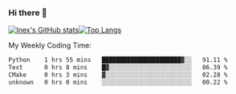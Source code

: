 ### Hi there 👋
[![lnex's GitHub stats](https://github-readme-stats.vercel.app/api?username=lnexenl&count_private=true&show_icons=true)](https://github.com/anuraghazra/github-readme-stats)[![Top Langs](https://github-readme-stats.vercel.app/api/top-langs/?username=lnexenl&layout=compact&langs_count=8&exclude_repo=32-bit-MIPS-CPU)](https://github.com/anuraghazra/github-readme-stats)

My Weekly Coding Time:
<!--START_SECTION:waka-->

```txt
Python    1 hrs 55 mins   ██████████████████████▓░░   91.11 %
Text      0 hrs 8 mins    █▓░░░░░░░░░░░░░░░░░░░░░░░   06.39 %
CMake     0 hrs 3 mins    ▓░░░░░░░░░░░░░░░░░░░░░░░░   02.28 %
unknown   0 hrs 0 mins    ░░░░░░░░░░░░░░░░░░░░░░░░░   00.22 %
```

<!--END_SECTION:waka-->
